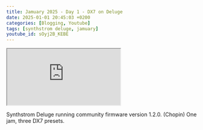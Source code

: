```yaml
---
title: Jamuary 2025 - Day 1 - DX7 on Deluge
date: 2025-01-01 20:45:03 +0200
categories: [Blogging, Youtube]
tags: [synthstrom deluge, jamuary]
youtube_id: sOyj2B_KEBE
---
```



<div class="embed-responsive embed-responsive-16by9" >
    <iframe class="embed-responsive-item"  src="https://www.youtube.com/embed/{{ page.youtube_id }}"></iframe>
</div>

Synthstrom Deluge running community firmware version 1.2.0. (Chopin)
One jam, three DX7 presets.